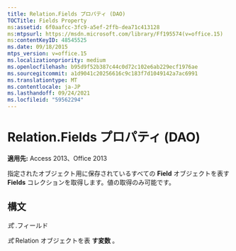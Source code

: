 ```yaml
---
title: Relation.Fields プロパティ (DAO)
TOCTitle: Fields Property
ms:assetid: 6f0aafcc-3fc9-a5ef-2ffb-dea71c413128
ms:mtpsurl: https://msdn.microsoft.com/library/Ff195574(v=office.15)
ms:contentKeyID: 48545525
ms.date: 09/18/2015
mtps_version: v=office.15
ms.localizationpriority: medium
ms.openlocfilehash: b95d9f52b387c44c0d72c102e6ab229ecf1976ae
ms.sourcegitcommit: a1d9041c20256616c9c183f7d1049142a7ac6991
ms.translationtype: MT
ms.contentlocale: ja-JP
ms.lasthandoff: 09/24/2021
ms.locfileid: "59562294"
---
```

# <a name="relationfields-property-dao"></a>Relation.Fields プロパティ (DAO)


**適用先:** Access 2013、Office 2013

指定されたオブジェクト用に保存されているすべての **Field** オブジェクトを表す **Fields** コレクションを取得します。値の取得のみ可能です。  

## <a name="syntax"></a>構文

*式* .フィールド

*式* Relation オブジェクトを表 **す変数** 。

